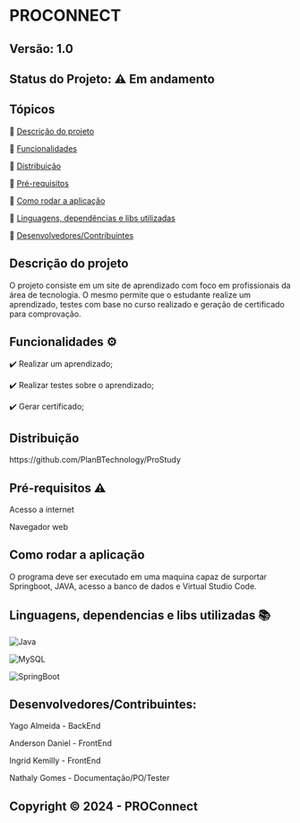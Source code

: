 # PROCONNECT
## Versão: 1.0 
## Status do Projeto: ⚠️ Em andamento

## Tópicos

🔹 <a href = "#Descrição" >Descrição do projeto </a>

🔹 <a href = "#Funcionalidade">Funcionalidades </a>

🔹 <a href = "#Distribuição">Distribuição</a>

🔹 <a href = "#Pré-requisitos">Pré-requisitos</a>

🔹 <a href = "#Como rodar a aplicação">Como rodar a aplicação</a>

🔹 <a href = "#Linguagens, dependências e libs utilizadas">Linguagens, dependências e libs utilizadas</a>

🔹 <a href = "#Desenvolvedores/Contribuintes:">Desenvolvedores/Contribuintes</a>


<h2 id = "Descrição">Descrição do projeto</h2>
O projeto consiste em um site de aprendizado com foco em profissionais da área de tecnologia. 
O mesmo permite que o estudante realize um aprendizado, testes com base no curso realizado e geração de certificado para comprovação.

<h2 id = "Funcionalidade">Funcionalidades ⚙️</h2> 
✔️ Realizar um aprendizado;

✔️ Realizar testes sobre o aprendizado;

✔️ Gerar certificado; 

<h2 id = "Distribuição">Distribuição</h2>
https://github.com/PlanBTechnology/ProStudy

<h2 id = "Pré-requisitos">Pré-requisitos ⚠️ </h2>    
<p>Acesso a internet</p>
<p>Navegador web</p>

<h2 id = "Como rodar a aplicação">Como rodar a aplicação</h2>  
<p>O programa deve ser executado em uma maquina capaz de surportar Springboot, JAVA, acesso a banco de dados e Virtual Studio Code.</p>

<h2 id = "Linguagens, dependencias e libs utilizadas"> Linguagens, dependencias e libs utilizadas 📚</h2> 

![Java](https://img.shields.io/badge/Java-ED8B00?style=for-the-badge&logo=java&logoColor=white)

![MySQL](	https://img.shields.io/badge/MySQL-00000F?style=for-the-badge&logo=mysql&logoColor=white)

![SpringBoot]( https://img.shields.io/badge/Spring_Boot-F2F4F9?style=for-the-badge&logo=spring-boot)


<h2 id = "Desenvolvedores/Contribuintes:">Desenvolvedores/Contribuintes:</h2> 
<p>Yago Almeida - BackEnd</p>
<p>Anderson Daniel - FrontEnd</p>
<p>Ingrid Kemilly - FrontEnd</p>
<p>Nathaly Gomes - Documentação/PO/Tester</p>


## Copyright ©️ 2024 - PROConnect
